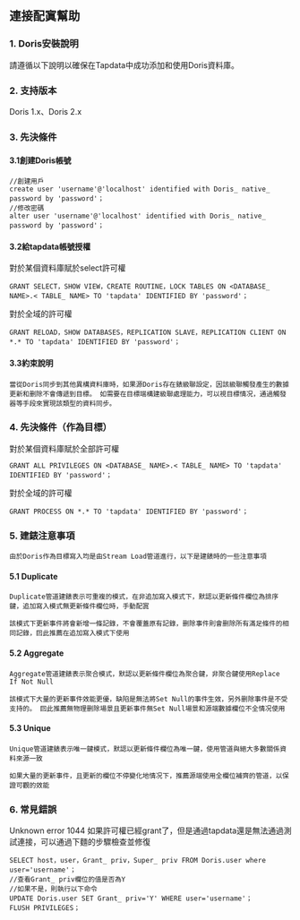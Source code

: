 ## **連接配寘幫助**
### **1. Doris安裝說明**
請遵循以下說明以確保在Tapdata中成功添加和使用Doris資料庫。
### **2. 支持版本**
Doris 1.x、Doris 2.x
### **3. 先決條件**
#### **3.1創建Doris帳號**
```
//創建用戶
create user 'username'@'localhost' identified with Doris_ native_ password by 'password'；
//修改密碼
alter user 'username'@'localhost' identified with Doris_ native_ password by 'password'；
```
#### **3.2給tapdata帳號授權**
對於某個資料庫賦於select許可權
```
GRANT SELECT，SHOW VIEW，CREATE ROUTINE，LOCK TABLES ON <DATABASE_ NAME>.< TABLE_ NAME> TO 'tapdata' IDENTIFIED BY 'password'；
```
對於全域的許可權
```
GRANT RELOAD，SHOW DATABASES，REPLICATION SLAVE，REPLICATION CLIENT ON *.* TO 'tapdata' IDENTIFIED BY 'password'；
```
#### **3.3約束說明**
```
當從Doris同步到其他異構資料庫時，如果源Doris存在錶級聯設定，因該級聯觸發產生的數據更新和删除不會傳遞到目標。 如需要在目標端構建級聯處理能力，可以視目標情况，通過觸發器等手段來實現該類型的資料同步。
```
### **4. 先決條件（作為目標）**
對於某個資料庫賦於全部許可權
```
GRANT ALL PRIVILEGES ON <DATABASE_ NAME>.< TABLE_ NAME> TO 'tapdata' IDENTIFIED BY 'password'；
```
對於全域的許可權
```
GRANT PROCESS ON *.* TO 'tapdata' IDENTIFIED BY 'password'；
```
### **5. 建錶注意事項**
```
由於Doris作為目標寫入均是由Stream Load管道進行，以下是建錶時的一些注意事項
```
#### **5.1 Duplicate**
```
Duplicate管道建錶表示可重複的模式，在非追加寫入模式下，默認以更新條件欄位為排序鍵，追加寫入模式無更新條件欄位時，手動配寘

該模式下更新事件將會新增一條記錄，不會覆蓋原有記錄，删除事件則會删除所有滿足條件的相同記錄，囙此推薦在追加寫入模式下使用
```
#### **5.2 Aggregate**
```
Aggregate管道建錶表示聚合模式，默認以更新條件欄位為聚合鍵，非聚合鍵使用Replace If Not Null

該模式下大量的更新事件效能更優，缺陷是無法將Set Null的事件生效，另外删除事件是不受支持的。 囙此推薦無物理删除場景且更新事件無Set Null場景和源端數據欄位不全情况使用
```
#### **5.3 Unique**
```
Unique管道建錶表示唯一鍵模式，默認以更新條件欄位為唯一鍵，使用管道與絕大多數關係資料來源一致

如果大量的更新事件，且更新的欄位不停變化地情况下，推薦源端使用全欄位補齊的管道，以保證可觀的效能
```
### **6. 常見錯誤**
Unknown error 1044
如果許可權已經grant了，但是通過tapdata還是無法通過測試連接，可以通過下麵的步驟檢查並修復
```
SELECT host，user，Grant_ priv，Super_ priv FROM Doris.user where user='username'；
//查看Grant_ priv欄位的值是否為Y
//如果不是，則執行以下命令
UPDATE Doris.user SET Grant_ priv='Y' WHERE user='username'；
FLUSH PRIVILEGES；
```